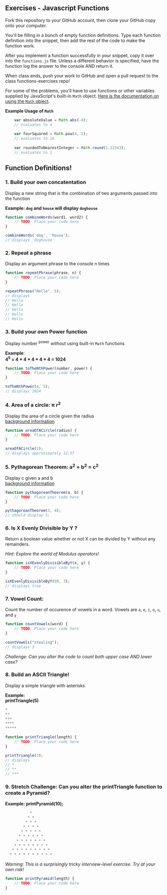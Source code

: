 ## Exercises - Javascript Functions

Fork this repository to your GitHub account, then clone your GitHub copy onto your computer. 

You'll be filling in a bunch of empty function definitions. Type each function definition into the snippet, then add the rest of the code to make the function work. 

After you implement a function successfully in your snippet, copy it over into the `functions.js` file.  Unless a different behavior is specified, have the function log the answer to the console AND return it. 

When class ends, push your work to GitHub and open a pull request to the class functions-exercises repo!

For some of the problems, you'll have to use functions or other variables supplied by JavaScript's built-in `Math` object.  [Here is the documentation on using the `Math` object](https://developer.mozilla.org/en-US/docs/Web/JavaScript/Reference/Global_Objects/Math).

**Example Usage of `Math`**
```javascript
	var absoluteValue = Math.abs(-4);
	// evaluates to 4
	
	var fourSquared = Math.pow(4, 2);
	// evaluates to 16
	
	var roundedToNearestInteger = Math.round(1.22343);
	// evaluates to 1
```


## Function Definitions!


### 1.  Build your own concatentation
Display a new string that is the combination of two arguments passed into the function 

**Example: `dog` and `house` will display `doghouse`**

```javascript
function combineWords(word1, word2) {
	// TODO: Place your code here
}

combineWords('dog', 'house');
// displays 'doghouse'
```

### 2.  Repeat a phrase
Display an argument phrase to the console n times

```javascript
function repeatPhrase(phrase, n) {
	// TODO: Place your code here
}

repeatPhrase("Hello", 5);
// displays 
// Hello
// Hello
// Hello
// Hello
// Hello
```

### 3.  Build your own Power function
Display number <sup>power</sup> *without* using built-in `Math` functions

**Example**:   
**4<sup>5</sup> = 4 * 4 * 4 * 4 * 4 = 1024**

```javascript
function toTheNthPower(number, power) {
	// TODO: Place your code here		
}

toTheNthPower(4, 5);
// displays 1024
```

### 4. Area of a circle:  &pi; r<sup>2</sup>
Display the area of a circle given the radius  
[background information](http://www.mathgoodies.com/lessons/vol2/circle_area.html)

```javascript
function areaOfACircle(radius) {
	// TODO: Place your code here
}

areaOfACircle(2);
// displays approximately 12.57
```


### 5.  Pythagorean Theorem: a<sup>2</sup> + b<sup>2</sup> = c<sup>2</sup>
Display c given a and b  
[background information](https://en.wikipedia.org/wiki/Pythagorean_theorem)

```javascript
function pythagoreanTheorem(a, b) {
	// TODO: Place your code here
}

pythagoreanTheorem(3, 4);
// should display 5;
```

###  6. Is X Evenly Divisible by Y ?
Return a boolean value whether or not X can be divided by Y without any remainders.  

*Hint: Explore the world of Modulus operators!*

```javascript
function isXEvenlyDivisibleByY(x, y) {
	// TODO: Place your code here
}

isXEvenlyDivisibleByY(99, 3);
// displays true
```



### 7.  Vowel Count:
Count the number of occurence of vowels in a word.
Vowels are `a`, `e`, `i`, `o`, `u`, and `y`

```javascript
function countVowels(word) {
	// TODO: Place your code here
}

countVowels("stealing");
// displays 3
```
*Challenge: Can you alter the code to count both upper case AND lower case?*



### 8. Build an ASCII Triangle!
Display a simple triangle with asterisks

**Example:   
printTriangle(5)**

```javascript
*
**
***
****
*****
```

```javascript
function printTriangle(length) {
	// TODO: Place your code here
}

printTriangle(3);
// displays
// *
// **
// ***
```

### 9. Stretch Challenge: Can you alter the printTriangle function to create a Pyramid? 
**Example:  printPyramid(10);**

```javascript
           *
          * *
         * * *
        * * * *
       * * * * *
      * * * * * *
     * * * * * * *
    * * * * * * * * 
   * * * * * * * * *
  * * * * * * * * * *
```

*Warning: This is a surprisingly tricky interview-level exercise.  Try at your own risk!*

```javascript
function printPyramid(length) {
	// TODO: Place your code here
}
```

